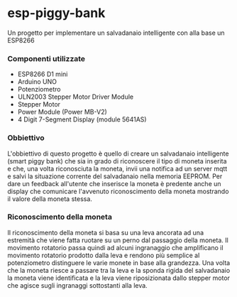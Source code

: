 # esp-piggy-bank
Un progetto per implementare un salvadanaio intelligente con alla base un ESP8266

### Componenti utilizzate

- ESP8266 D1 mini
- Arduino UNO
- Potenziometro
- ULN2003 Stepper Motor Driver Module
- Stepper Motor
- Power Module (Power MB-V2)
- 4 Digit 7-Segment Display (module 5641AS)

### Obbiettivo

L'obbiettivo di questo progetto è quello di creare un salvadanaio intelligente (smart piggy bank) che sia in grado di riconoscere il tipo di moneta inserita e che, una volta riconosciuta la moneta, invii una notifica ad un server mqtt e salvi la situazione corrente del salvadanaio nella memoria EEPROM. Per dare un feedback all'utente che inserisce la moneta è predente anche un display che comunicare l'avvenuto riconoscimento della moneta mostrando il valore della moneta stessa.

### Riconoscimento della moneta

Il riconoscimento della moneta si basa su una leva ancorata ad una estremità che viene fatta ruotare su un perno dal passaggio della moneta. Il movimento rotatorio passa quindi ad alcuni ingranaggio che amplificano il movimento rotatorio prodotto dalla leva e rendono più semplice al potenziometro distinguere le varie monete in base alla grandezza.
Una volta che la moneta riesce a passare tra la leva e la sponda rigida del salvadanaio la moneta viene identificata e la leva viene riposizionata dallo stepper motor che agisce sugli ingranaggi sottostanti alla leva.
